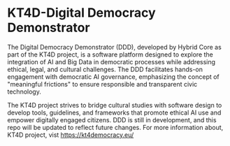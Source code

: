 # KT4D-Digital Democracy Demonstrator

The Digital Democracy Demonstrator (DDD), developed by Hybrid Core as part of the KT4D project, is a software platform designed to explore the integration of AI and Big Data in democratic processes while addressing ethical, legal, and cultural challenges. The DDD facilitates hands-on engagement with democratic AI governance, emphasizing the concept of "meaningful frictions" to ensure responsible and transparent civic technology. 

The KT4D project strives to bridge cultural studies with software design to develop tools, guidelines, and frameworks that promote ethical AI use and empower digitally engaged citizens. DDD is still in development, and this repo will be updated to reflect future changes. For more information about, KT4D project, vist https://kt4democracy.eu/
